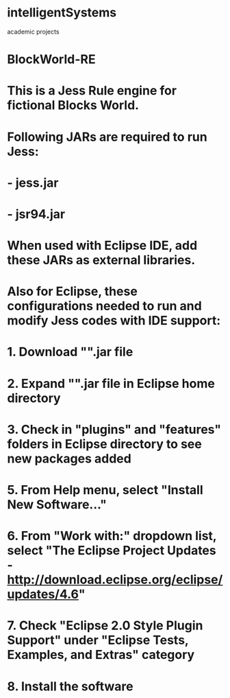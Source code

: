 # intelligentSystems
academic projects

# BlockWorld-RE

# This is a Jess Rule engine for fictional Blocks World.
# Following JARs are required to run Jess:
# - jess.jar
# - jsr94.jar

# When used with Eclipse IDE, add these JARs as external libraries.
# Also for Eclipse, these configurations needed to run and modify Jess codes with IDE support:

# 1. Download "".jar file
# 2. Expand "".jar file in Eclipse home directory
# 3. Check in "plugins" and "features" folders in Eclipse directory to see new packages added

# 5. From Help menu, select "Install New Software..."
# 6. From "Work with:" dropdown list, select "The Eclipse Project Updates - http://download.eclipse.org/eclipse/updates/4.6"
# 7. Check "Eclipse 2.0 Style Plugin Support" under "Eclipse Tests, Examples, and Extras" category
# 8. Install the software

